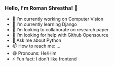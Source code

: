 ### Hello, I'm Roman Shrestha! 👋



- 🔭 I’m currently working on Computer Vision
- 🌱 I’m currently learning Django
- 👯 I’m looking to collaborate on research paper
- 🤔 I’m looking for help with Github Opensource
- 💬 Ask me about Python
- 📫 How to reach me: ...
- 😄 Pronouns: He/Him
- ⚡ Fun fact: I don't like frontend

